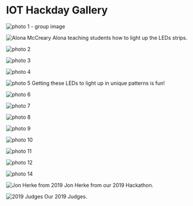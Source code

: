 # IOT Hackday Gallery

![photo 1 - group image](gallery/1.png)

![Alona McCreary](gallery/alona-mccreary.png)
Alona teaching students how to light up the LEDs strips.

![photo 2](gallery/2.jpg)

![photo 3](gallery/3.png)

![photo 4](gallery/4.png)

![photo 5](gallery/5.png)
Getting these LEDs to light up in unique patterns is fun!

![photo 6](gallery/6.png)

![photo 7](gallery/7.png)

![photo 8](gallery/8.png)

![photo 9](gallery/9.png)

![photo 10](gallery/10.png)

![photo 11](gallery/11.png)

![photo 12](gallery/12.png)

![photo 14](gallery/14.png)

![Jon Herke from 2019](gallery/jon-herke.png)
Jon Herke from our 2019 Hackathon.

![2019 Judges](img/../gallery/judges.png)
Our 2019 Judges.